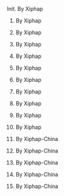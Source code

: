 Init.    By Xiphap

1.    By Xiphap

2.    By Xiphap

3.    By Xiphap

4.    By Xiphap

5.    By Xiphap

6.    By Xiphap

7.    By Xiphap

8.    By Xiphap

9.    By Xiphap

10.   By Xiphap

11.   By Xiphap-China

12.   By Xiphap-China

13.   By Xiphap-China

14.   By Xiphap-China

15.   By Xiphap-China